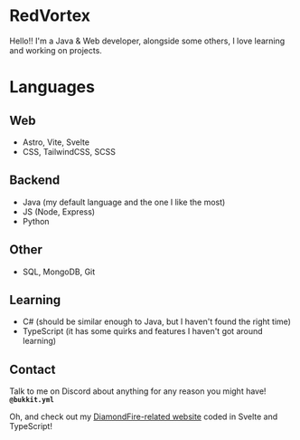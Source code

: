 # RedVortex
Hello!! I'm a Java & Web developer, alongside some others, I love learning and working on projects.

# Languages
## Web
* Astro, Vite, Svelte
* CSS, TailwindCSS, SCSS

## Backend
* Java (my default language and the one I like the most)
* JS (Node, Express)
* Python

## Other
* SQL, MongoDB, Git

## Learning
* C# (should be similar enough to Java, but I haven't found the right time)
* TypeScript (it has some quirks and features I haven't got around learning)

## Contact
Talk to me on Discord about anything for any reason you might have! **`@bukkit.yml`**

Oh, and check out my [DiamondFire-related website](https://red.dfonline.dev/) coded in Svelte and TypeScript!
